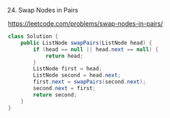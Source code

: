 24. Swap Nodes in Pairs

https://leetcode.com/problems/swap-nodes-in-pairs/

```Java
class Solution {
    public ListNode swapPairs(ListNode head) {
        if (head == null || head.next == null) {
            return head;
        }
        ListNode first = head;
        ListNode second = head.next;
        first.next = swapPairs(second.next);
        second.next = first;
        return second;
    }
}
```